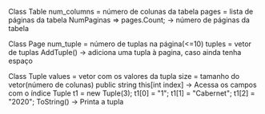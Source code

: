 Class Table
    num_columns = número de colunas da tabela
    pages = lista de páginas da tabela
    NumPaginas => pages.Count; -> número de páginas da tabela


Class Page
    num_tuple = número de tuplas na página(<=10)
    tuples = vetor de tuplas
    AddTuple() -> adiciona uma tupla à pagina, caso ainda tenha espaço


Class Tuple
    values = vetor com os valores da tupla
    size = tamanho do vetor(número de colunas)
    public string this[int index] -> Acessa os campos com o índice
                                     Tuple t1 = new Tuple(3);
                                     t1[0] = "1";
                                     t1[1] = "Cabernet";
                                     t1[2] = "2020";
    ToString() -> Printa a tupla